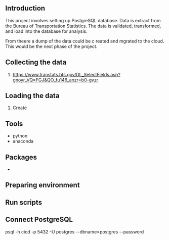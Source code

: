 ## Introduction
This project involves setting up PostgreSQL database. Data is extract from the Bureau of Transportation Statistics. The data is validated, transformed, and load into the database for analysis. 

From theere a dump of the data could be c reated and mgrated to the cloud. This would be the next phase of the project. 

## Collecting the data
1. https://www.transtats.bts.gov/DL_SelectFields.asp?gnoyr_VQ=FGJ&QO_fu146_anzr=b0-gvzr

## Loading the data
1. Create 
## Tools
- python
- anaconda

## Packages
- 

## Preparing environment

## Run scripts

## Connect PostgreSQL
psql -h cicd -p 5432 -U postgres --dbname=postgres --password